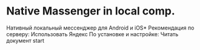 # Native Massenger in local comp.
Нативный локальный мессенджер для Android и iOS*
Рекомендация по серверу: Использовать Яндекс
По установке и настройке: Читать документ start
